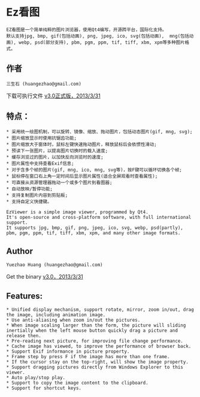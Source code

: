 Ez看图
=======

	EZ看图是一个简单纯粹的图片浏览器，使用Qt4编写，开源跨平台，国际化支持。
	默认支持jpg, bmp, gif(包括动画), png, jpeg, ico, svg(包括动画),  mng(包括动画), webp, psd(部分支持), pbm, pgm, ppm, tif, tiff, xbm, xpm等多种图片格式。

作者
--------------------
	三生石 (huangezhao@gmail.com)

下载可执行文件
    [v3.0正式版，2013/3/31](http://goo.gl/n8hvO)
    
特点：
--------------------
	* 采用统一绘图机制，可以旋转、镜像、缩放、拖动图片，包括动态图片(gif, mng, svg);
	* 图片缩放显示时使用抗锯齿功能;
	* 图片缩放大于窗体时，鼠标左键快速拖动图片，释放鼠标后会依惯性滑动;
	* 预读下一张图片，以提高图片切换时的载入速度;
	* 缓存浏览过的图片，以加快反向浏览时的速度;
	* 图片属性中支持查看Exif信息;
	* 对于含多个帧的图片(gif, mng, ico, mng, svg等)，按F键可以循环切换各个帧;
	* 鼠标停在窗口右上角一定时间后显示图片属性(适合全屏观看时查看属性);
	* 可直接从资源管理器拖动一个或多个图片到看图器;
	* 自动放映/暂停功能;
	* 支持复制图片内容到剪贴板;
	* 支持自定义快捷键。

    EzViewer is a simple image viewer, programmed by Qt4.
    It's open-source and cross-platform software, with full international support.
    It supports jpg, bmp, gif, png, jpeg, ico, svg, webp, psd(partly), pbm, pgm, ppm, tif, tiff, xbm, xpm, and many other image formats.

Author
--------------------
	Yuezhao Huang (huangezhao@gmail.com)

Get the binary
    [v3.0，2013/3/31](http://goo.gl/n8hvO)
    
Features:
--------------------
	* Unified display mechanism, support rotate, mirror, zoom in/out, drag the image, including animation image.
	* Use anti-aliasing when zoom in/out the pictures.
	* When image scaling larger than the form, the picture will sliding inertially when the left mouse button quickly drag a picture and release then.
	* Pre-reading next picture, for improving file change performance.
	* Cache image has viewed, to improve the performance of browser back.
	* Support Exif informance in picture property.
	* Frame step by press F if the image has more than one frame.
	* If the cursor stay on the top-right, will show the image property.
	* Support dragging pictures directly from Windows Explorer to this viewer.
	* Auto play/stop play.
	* Support to copy the image content to the clipboard.
	* Support for shortcut keys.
    